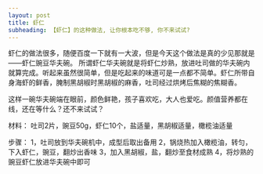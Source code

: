 ```yaml
---
layout: post
title: 虾仁
subheading: 【虾仁】的这种做法, 让你根本吃不够, 你不来试试?
---
```


虾仁的做法很多，随便百度一下就有一大波，但是今天这个做法是真的少见那就是——虾仁豌豆华夫碗。
所谓虾仁华夫碗就是将虾仁炒熟，放进吐司做的华夫碗内就算完成。听起来虽然很简单，但是吃起来的味道可是一点都不简单。虾仁所带自身海虾的鲜香，腌制黑胡椒时黑胡椒的麻香，吐司经过烘烤后焦糊的焦糊香。

这样一碗华夫碗端在眼前，颜色鲜艳，孩子喜欢吃，大人也爱吃。颜值营养都在线，还在等什么？还不来试试？

材料：
吐司2片，豌豆50g，虾仁10个，盐适量，黑胡椒适量，橄榄油适量

步骤：
1，吐司放到华夫碗机中，成型后取出备用
2，锅烧热加入橄榄油，转匀，下入虾仁，豌豆，翻炒出香味
3，加入黑胡椒，盐，翻炒至食材成熟
4，将炒熟的豌豆虾仁放进华夫碗中即可
            